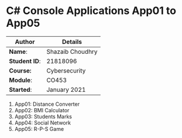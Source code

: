 # C# Console Applications App01 to App05
| Author | Details |
| ---- | ---- |
**Name**: | Shazaib Choudhry  |
**Student ID**: | 21818096 |
**Course:** | Cybersecurity |
**Module**: | CO453     |
**Started**: | January 2021 |    

1. App01: Distance Converter
2. App02: BMI Calculator
3. App03: Students Marks
4. App04: Social Network
5. App05: R-P-S Game
